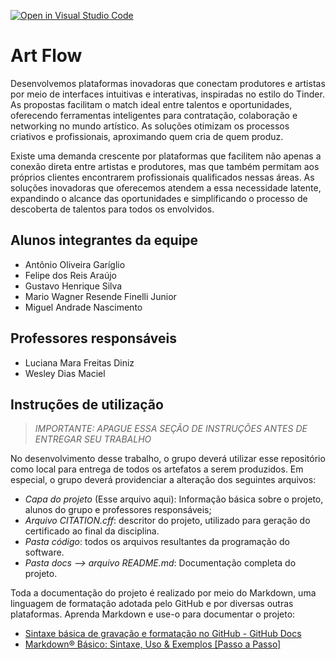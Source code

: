 [![Open in Visual Studio Code](https://classroom.github.com/assets/open-in-vscode-2e0aaae1b6195c2367325f4f02e2d04e9abb55f0b24a779b69b11b9e10269abc.svg)](https://classroom.github.com/online_ide?assignment_repo_id=19064348&assignment_repo_type=AssignmentRepo)
# Art Flow

Desenvolvemos plataformas inovadoras que conectam produtores e artistas por meio de interfaces intuitivas e interativas, inspiradas no estilo do Tinder. As propostas facilitam o match ideal entre talentos e oportunidades, oferecendo ferramentas inteligentes para contratação, colaboração e networking no mundo artístico. As soluções otimizam os processos criativos e profissionais, aproximando quem cria de quem produz.

Existe uma demanda crescente por plataformas que facilitem não apenas a conexão direta entre artistas e produtores, mas que também permitam aos próprios clientes encontrarem profissionais qualificados nessas áreas. As soluções inovadoras que oferecemos atendem a essa necessidade latente, expandindo o alcance das oportunidades e simplificando o processo de descoberta de talentos para todos os envolvidos.

## Alunos integrantes da equipe

* Antônio Oliveira Garíglio
* Felipe dos Reis Araújo
* Gustavo Henrique Silva
* Mario Wagner Resende Finelli Junior
* Miguel Andrade Nascimento


## Professores responsáveis

* Luciana Mara Freitas Diniz
* Wesley Dias Maciel



## Instruções de utilização 

> *IMPORTANTE: APAGUE ESSA SEÇÃO DE INSTRUÇÕES ANTES DE ENTREGAR SEU TRABALHO*

No desenvolvimento desse trabalho, o grupo deverá utilizar esse repositório como local para entrega de todos os artefatos a serem produzidos. Em especial, o grupo deverá providenciar a alteração dos seguintes arquivos:

* *Capa do projeto* (Esse arquivo aqui): Informação básica sobre o projeto, alunos do grupo e professores responsáveis;
* *Arquivo CITATION.cff*: descritor do projeto, utilizado para geração do certificado ao final da disciplina.
* *Pasta código*: todos os arquivos resultantes da programação do software.
* *Pasta docs --> arquivo README.md*: Documentação completa do projeto.

Toda a documentação do projeto é realizado por meio do Markdown, uma linguagem de formatação adotada pelo GitHub e por diversas outras plataformas. Aprenda Markdown e use-o para documentar o projeto:

* [Sintaxe básica de gravação e formatação no GitHub - GitHub Docs](https://docs.github.com/pt/get-started/writing-on-github/getting-started-with-writing-and-formatting-on-github/basic-writing-and-formatting-syntax)
* [Markdown® Básico: Sintaxe, Uso &amp; Exemplos [Passo a Passo]](https://markdown.net.br/sintaxe-basica/)